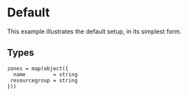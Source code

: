 # Default

This example illustrates the default setup, in its simplest form.

## Types

```hcl
zones = map(object({
  name         = string
 resourcegroup = string
}))
```
